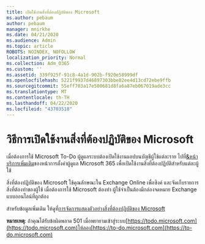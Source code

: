 ```yaml
---
title: เปิดใช้งานสิ่งที่ต้องปฏิบัติของ Microsoft
ms.author: pebaum
author: pebaum
manager: mnirkhe
ms.date: 04/21/2020
ms.audience: Admin
ms.topic: article
ROBOTS: NOINDEX, NOFOLLOW
localization_priority: Normal
ms.collection: Adm_O365
ms.custom: ''
ms.assetid: 339f925f-91c8-4a1d-902b-f920e58999df
ms.openlocfilehash: 5221f9937d46897303bbe02ee4d13cd72ebe9ffb
ms.sourcegitcommit: 55eff703a17e500681d8fa6a87eb067019ade3cc
ms.translationtype: MT
ms.contentlocale: th-TH
ms.lasthandoff: 04/22/2020
ms.locfileid: "43703518"
---
```

# <a name="how-to-enable-microsoft-to-do"></a>วิธีการเปิดใช้งานสิ่งที่ต้องปฏิบัติของ Microsoft

เมื่อต้องการใช้ Microsoft To-Do ผู้ดูแลระบบต้องเปิดใช้งานแอปบนบัญชีผู้ใช้แต่ละราย ไปที่[&amp;หน้าบริการเพิ่มเติม](https://portal.office.com/adminportal/home#/Settings/ServicesAndAddIns)ของหน้าการตั้งค่าผู้ดูแล Microsoft 365 เพื่อเปิดใช้งานสิ่งที่ต้องปฏิบัติสําหรับแต่ละผู้ใช้
  
สิ่งที่ต้องปฏิบัติของ Microsoft ใช้คุณลักษณะใน Exchange Online เพื่อซิงค์ และจัดเก็บรายการสิ่งที่ต้องทําของผู้ใช้ เมื่อต้องการใช้ Microsoft ต้องทํา ผู้ใช้จําเป็นต้องมีกล่องจดหมาย Exchange แบบออนไลน์ที่ถูกต้อง
  
สําหรับข้อมูลเพิ่มเติม ให้ดูที่[การจัดการแสดงตัวอย่างสิ่งที่ต้องปฏิบัติของ Microsoft](https://support.office.com/article/490c1a8c-2333-4952-8125-841afadb9620.aspx)
  
 **หมายเหตุ**: ถ้าคุณได้รับข้อผิดพลาด 501 เมื่อพยายามเข้าสู่ระบบ[https://todo.microsoft.com](https://todo.microsoft.com)ให้ลอง[https://to-do.microsoft.com](https://to-do.microsoft.com)
  

